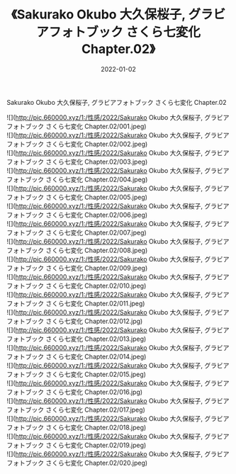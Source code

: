 ﻿---
layout: post
title:  《Sakurako Okubo 大久保桜子, グラビアフォトブック さくら七変化 Chapter.02》
date:   2022-01-02
img: http://pic.660000.xyz/1:/性感/2022/Sakurako Okubo 大久保桜子, グラビアフォトブック さくら七変化 Chapter.02/000.jpg
categories: [美女, 清纯, 唯美]
---

Sakurako Okubo 大久保桜子, グラビアフォトブック さくら七変化 Chapter.02

  ![](http://pic.660000.xyz/1:/性感/2022/Sakurako Okubo 大久保桜子, グラビアフォトブック さくら七変化 Chapter.02/001.jpeg) <br> ![](http://pic.660000.xyz/1:/性感/2022/Sakurako Okubo 大久保桜子, グラビアフォトブック さくら七変化 Chapter.02/002.jpeg) <br> ![](http://pic.660000.xyz/1:/性感/2022/Sakurako Okubo 大久保桜子, グラビアフォトブック さくら七変化 Chapter.02/003.jpeg) <br> ![](http://pic.660000.xyz/1:/性感/2022/Sakurako Okubo 大久保桜子, グラビアフォトブック さくら七変化 Chapter.02/004.jpeg) <br> ![](http://pic.660000.xyz/1:/性感/2022/Sakurako Okubo 大久保桜子, グラビアフォトブック さくら七変化 Chapter.02/005.jpeg) <br> ![](http://pic.660000.xyz/1:/性感/2022/Sakurako Okubo 大久保桜子, グラビアフォトブック さくら七変化 Chapter.02/006.jpeg) <br> ![](http://pic.660000.xyz/1:/性感/2022/Sakurako Okubo 大久保桜子, グラビアフォトブック さくら七変化 Chapter.02/007.jpeg) <br> ![](http://pic.660000.xyz/1:/性感/2022/Sakurako Okubo 大久保桜子, グラビアフォトブック さくら七変化 Chapter.02/008.jpeg) <br> ![](http://pic.660000.xyz/1:/性感/2022/Sakurako Okubo 大久保桜子, グラビアフォトブック さくら七変化 Chapter.02/009.jpeg) <br> ![](http://pic.660000.xyz/1:/性感/2022/Sakurako Okubo 大久保桜子, グラビアフォトブック さくら七変化 Chapter.02/010.jpeg) <br> ![](http://pic.660000.xyz/1:/性感/2022/Sakurako Okubo 大久保桜子, グラビアフォトブック さくら七変化 Chapter.02/011.jpeg) <br> ![](http://pic.660000.xyz/1:/性感/2022/Sakurako Okubo 大久保桜子, グラビアフォトブック さくら七変化 Chapter.02/012.jpg) <br> ![](http://pic.660000.xyz/1:/性感/2022/Sakurako Okubo 大久保桜子, グラビアフォトブック さくら七変化 Chapter.02/013.jpeg) <br> ![](http://pic.660000.xyz/1:/性感/2022/Sakurako Okubo 大久保桜子, グラビアフォトブック さくら七変化 Chapter.02/014.jpeg) <br> ![](http://pic.660000.xyz/1:/性感/2022/Sakurako Okubo 大久保桜子, グラビアフォトブック さくら七変化 Chapter.02/015.jpeg) <br> ![](http://pic.660000.xyz/1:/性感/2022/Sakurako Okubo 大久保桜子, グラビアフォトブック さくら七変化 Chapter.02/016.jpg) <br> ![](http://pic.660000.xyz/1:/性感/2022/Sakurako Okubo 大久保桜子, グラビアフォトブック さくら七変化 Chapter.02/017.jpeg) <br> ![](http://pic.660000.xyz/1:/性感/2022/Sakurako Okubo 大久保桜子, グラビアフォトブック さくら七変化 Chapter.02/018.jpeg) <br> ![](http://pic.660000.xyz/1:/性感/2022/Sakurako Okubo 大久保桜子, グラビアフォトブック さくら七変化 Chapter.02/019.jpeg) <br> ![](http://pic.660000.xyz/1:/性感/2022/Sakurako Okubo 大久保桜子, グラビアフォトブック さくら七変化 Chapter.02/020.jpeg) <br>